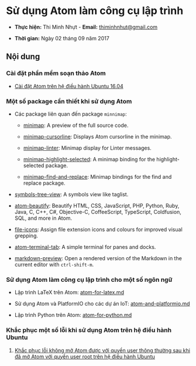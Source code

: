 # Sử dụng Atom làm công cụ lập trình

* **Thực hiện:** Thi Minh Nhựt - **Email:** thiminhnhut@gmail.com

* **Thời gian:** Ngày 02 tháng 09 năm 2017

## Nội dung

### Cài đặt phần mềm soạn thảo Atom

* [Cài đặt Atom trên hệ điều hành Ubuntu 16.04](https://github.com/thiminhnhut/Atom/blob/master/Ubuntu/setup-atom.md)


### Một số package cần thiết khi sử dụng Atom
* Các package liên quan đến package `minnimap`:
    * [minimap](https://atom.io/packages/minimap): A preview of the full source code.

    * [minimap-cursorline](https://atom.io/packages/minimap-cursorline): Displays Atom cursorline in the minimap.

    * [minimap-linter](https://atom.io/packages/minimap-linter): Minimap display for Linter messages.

    * [minimap-highlight-selected](https://atom.io/packages/minimap-highlight-selected): A minimap binding for the highlight-selected package.

    * [minimap-find-and-replace](https://atom.io/packages/minimap-find-and-replace): Minimap bindings for the find and replace package.

* [symbols-tree-view](https://atom.io/packages/symbols-tree-view): A symbols view like taglist.

* [atom-beautify](https://atom.io/packages/atom-beautify): Beautify HTML, CSS, JavaScript, PHP, Python, Ruby, Java, C, C++, C#, Objective-C, CoffeeScript, TypeScript, Coldfusion, SQL, and more in Atom.

* [file-icons](https://atom.io/packages/file-icons): Assign file extension icons and colours for improved visual grepping.

* [atom-terminal-tab](https://atom.io/packages/atom-terminal-tab): A simple terminal for panes and docks.

* [markdown-preview](https://atom.io/packages/markdown-preview): Open a rendered version of the Markdown in the current editor with `ctrl-shift-m`.


### Sử dụng Atom làm công cụ lập trình cho một số ngôn ngữ

* Lập trình LaTeX trên Atom: [atom-for-latex.md](https://github.com/thiminhnhut/Atom/blob/master/Ubuntu/atom-for-latex.md)

* Sử dụng Atom và PlatformIO cho các dự án IoT: [atom-and-platformio.md](https://github.com/thiminhnhut/Atom/blob/master/Ubuntu/atom-and-platformio.md)

* Lập trình Python trên Atom: [atom-for-python.md](https://github.com/thiminhnhut/Atom/blob/master/Ubuntu/atom-for-python.md)

### Khắc phục một số lỗi khi sử dụng Atom trên hệ điều hành Ubuntu

1. [Khắc phục lỗi không mở Atom được với quyền user thông thường sau khi đã mở Atom với quyền user root trên hệ điều hành Ubuntu](https://github.com/thiminhnhut/Atom/blob/master/Ubuntu/lauch-atom-after-root.md)
